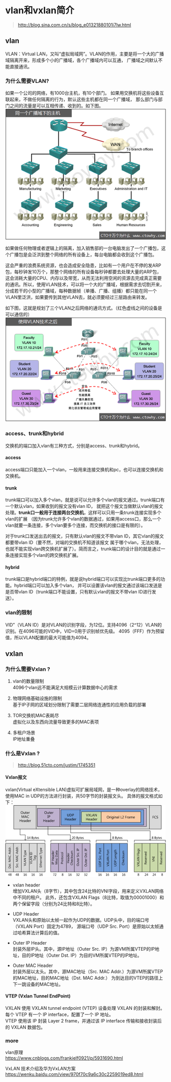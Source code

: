 # vlan和vxlan简介

> http://blog.sina.com.cn/s/blog_e01321880101i7lw.html  

## vlan

VLAN：Virtual LAN，又叫“虚拟局域网”。VLAN的作用，主要是将一个大的广播域隔离开来，形成多个小的广播域，各个广播域内可以互通，
广播域之间默认不能直接通讯。  

### 为什么需要VLAN?

如果一个公司的网络，有1000台主机，有10个部门。 如果用交换机将这些设备互联起来，不做任何隔离的行为，默认这些主机都在同一个广播域，
那么部门与部门之间的流量是可以互相传递、收到的。如下图。  
![vlan-before](https://github.com/fffffreedom/Pictures/blob/master/vlan/vlan-before.gif)

如果做任何物理或者逻辑上的隔离，加入销售部的一台电脑发出了一个广播包，这个广播包是会泛洪到整个网络的所有设备上，每台电脑都会收到这个广播包。  

这会严重的浪费系统资源，也会造成安全隐患，比如有一个用户在不停的发ARP包，每秒钟发10万个，那整个网络的所有设备每秒钟都要去处理大量的ARP包，
这会消耗大量的CPU、内存以及带宽，从而无法利用空闲的资源去完成真正需要的通讯。所以，使用VLAN技术，可以将一个大的广播域，根据需求去切割开来，
分成若干的小型的广播域，每种数据帧（单播、广播、组播）都只能在同一个VLAN里泛洪，如果要传到其他VLAN去，就必须要经过三层路由来转发。  

如下图，这就是规划了三个VLAN之后网络的通讯方式。（红色虚线之间的设备是可以通信的）  
![vlan-after](https://github.com/fffffreedom/Pictures/blob/master/vlan/vlan-after.gif)

### access、trunk和hybrid

交换机的端口加入vlan有三种方式，分别是access、trunk和hybrid。  

#### access

access端口只能加入一个vlan，一般用来连接交换机和pc，也可以连接交换机和交换机。 

#### trunk

trunk端口可以加入多个vlan，就是说可以允许多个vlan的报文通过。trunk端口有一个默认vlan，如果收到的报文没有vlan ID，
就把这个报文当做默认vlan的报文处理。**trunk口一般用于连接两台交换机**，这样可以只用一条trunk连接实现多个vlan的扩展
（因为trunk允许多个vlan的数据通过，如果用access口，那么一个vlan就要一条连接，多个vlan要多个连接，而交换机的接口是有限的）。  

对于trunk口发送出去的报文，只有默认vlan的报文不带vlan ID，其它vlan的报文都要带vlan ID（要不然，对端的交换机不知道该报文
属于哪个vlan，无法处理，也就不能实现vlan跨交换机扩展了）。简而言之，trunk端口的设计目的就是通过一条连接实现多个vlan的跨交换机扩展。  

#### hybrid

trunk端口是hybrid端口的特例，就是说hybrid端口可以实现比trunk端口更多的功能。hybrid端口可以加入多个vlan，
并可以设置该vlan的报文通过该端口发送是是否带vlan ID（trunk端口不能设置，只有默认vlan的报文不带vlan ID进行发送）。  

### vlan的限制

VID”（VLAN ID）是对VLAN的识别字段，为12位。支持4096（2^12）VLAN的识别。在4096可能的VID中，VID=0用于识别帧优先级。
4095（FFF）作为预留值，所以VLAN配置的最大可能值为4094。  

## vxlan

### 为什么需要Vxlan ?

1. vlan的数量限制  
   4096个vlan远不能满足大规模云计算数据中心的需求

2. 物理网络基础设施的限制  
   基于IP子网的区域划分限制了需要二层网络连通性的应用负载的部署

3. TOR交换机MAC表耗尽  
    虚拟化以及东西向流量导致更多的MAC表项

4. 多租户场景  
    IP地址重叠

### 什么是Vxlan ?

> http://blog.51cto.com/justim/1745351  

#### Vxlan报文

vxlan(Virtual eXtensible LAN)虚拟可扩展局域网，是一种overlay的网络技术，使用MAC in UDP的方法进行封装，共50字节的封装报文头。
具体的报文格式如下：  
![vlan-after](https://github.com/fffffreedom/Pictures/blob/master/vlan/vxlan-pkg.gif)  

- vxlan header  
增加VXLAN头（8字节），其中包含24比特的VNI字段，用来定义VXLAN网络中不同的租户。
此外，还包含VXLAN Flags（8比特，取值为00001000）和两个保留字段（分别为24比特和8比特）。  

- UDP Header  
VXLAN头和原始以太帧一起作为UDP的数据。UDP头中，目的端口号（VXLAN Port）固定为4789，
源端口号（UDP Src. Port）是原始以太帧通过哈希算法计算后的值。  

- Outer IP Header  
封装外层IP头。其中，源IP地址（Outer Src. IP）为源VM所属VTEP的IP地址，目的IP地址（Outer Dst. IP）为目的VM所属VTEP的IP地址。  

- Outer MAC Header  
封装外层以太头。其中，源MAC地址（Src. MAC Addr.）为源VM所属VTEP的MAC地址，目的MAC地址（Dst. MAC Addr.）
为到达目的VTEP的路径上下一跳设备的MAC地址。  

#### VTEP (Vxlan Tunnel EndPoint)

VXLAN 使用 VXLAN tunnel endpoint (VTEP) 设备处理 VXLAN 的封装和解封。 每个 VTEP 有一个 IP interface，配置了一个 IP 地址。  
VTEP 使用该 IP 封装 Layer 2 frame，并通过该 IP interface 传输和接收封装后的 VXLAN 数据包。  

### more

vlan原理  
https://www.cnblogs.com/frankielf0921/p/5931690.html  

VxLAN 技术介绍及华为VxLAN方案  
https://wenku.baidu.com/view/970f70c9a6c30c2259019ed8.html  

